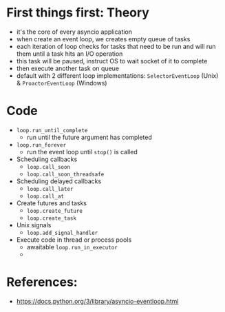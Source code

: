 # First things first: Theory

- it's the core of every asyncio application
- when create an event loop, we creates empty queue of tasks
- each iteration of loop checks for tasks that need to be run and will run them until a task hits an I/O operation
- this task will be paused, instruct OS to wait socket of it to complete
- then execute another task on queue
- default with 2 different loop implementations: `SelectorEventLoop` (Unix) & `ProactorEventLoop` (Windows)

# Code

- `loop.run_until_complete`
  - run until the future argument has completed
- `loop.run_forever`
  - run the event loop until `stop()` is called
- Scheduling callbacks
  - `loop.call_soon`
  - `loop.call_soon_threadsafe`
- Scheduling delayed callbacks
  - `loop.call_later`
  - `loop.call_at`
- Create futures and tasks
  - `loop.create_future`
  - `loop.create_task`
- Unix signals
  - `loop.add_signal_handler`
- Execute code in thread or process pools
  - awaitable `loop.run_in_executor`
  - 

# References:
- https://docs.python.org/3/library/asyncio-eventloop.html